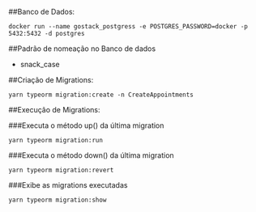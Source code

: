 ##Banco de Dados:

```docker
docker run --name gostack_postgress -e POSTGRES_PASSWORD=docker -p 5432:5432 -d postgres
```

##Padrão de nomeação no Banco de dados
- snack_case

##Criação de Migrations:

```yarn
yarn typeorm migration:create -n CreateAppointments
```

##Execução de Migrations:

###Executa o método up() da última migration
```yarn
yarn typeorm migration:run
```

###Executa o método down() da última migration
```yarn
yarn typeorm migration:revert
```

###Exibe as migrations executadas
```yarn
yarn typeorm migration:show
```

